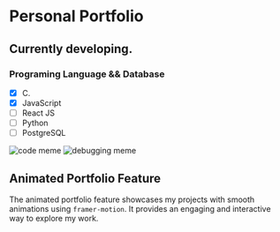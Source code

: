# Personal Portfolio
## Currently developing.

### Programing Language && Database
- [x] C.
- [x] JavaScript
- [ ] React JS
- [ ] Python
- [ ] PostgreSQL

![code meme](https://www.codeitbro.in/wp-content/uploads/2024/09/git-Review-please.webp)
![debugging meme](https://img-9gag-fun.9cache.com/photo/angyop5_460s.jpg)

## Animated Portfolio Feature

The animated portfolio feature showcases my projects with smooth animations using `framer-motion`. It provides an engaging and interactive way to explore my work.
